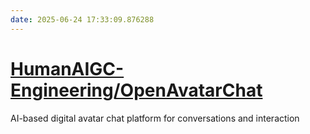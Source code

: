 ```yaml
---
date: 2025-06-24 17:33:09.876288
---
```


# [HumanAIGC-Engineering/OpenAvatarChat](https://github.com/HumanAIGC-Engineering/OpenAvatarChat)

AI-based digital avatar chat platform for conversations and interaction